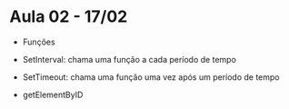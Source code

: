 # Aula 02 - 17/02

* Funções
* SetInterval: chama uma função a cada período de tempo 
* SetTimeout: chama uma função uma vez após um período de tempo 

* getElementByID